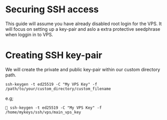 # Securing SSH access 
This guide will assume you have already disabled root login for the VPS. It will focus on setting up a key-pair and aslo a extra protective seedphrase when loggin in to VPS.


# Creating SSH key-pair

We will create the private and public key-pair within our custom directory path.
```
ssh-keygen -t ed25519 -C "My VPS Key" -f /path/to/your/custom_directory/custom_filename
```

e.g;
```
🔗 ssh-keygen -t ed25519 -C "My VPS Key" -f /home/mykeys/ssh/vps/main_vps_key
```


